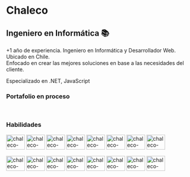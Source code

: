 ###
<h1>Chaleco</h1>
<div><h2>Ingeniero en Informática 📚</h2></div>
<p>
   +1 año de experiencia. Ingeniero en Informática y Desarrollador Web. Ubicado en Chile. <br>
   Enfocado en crear las mejores soluciones en base a las necesidades del cliente.
<p/>
<p>Especializado en .NET, JavaScript</p>
<h3>Portafolio en proceso</h3>
   
<div style="display: inline-block"> <br>
   <h3>Habilidades</h3>
   <div>
   <img align="center" alt="chaleco-error" width="50" height="40" src="https://cdn.jsdelivr.net/gh/devicons/devicon/icons/csharp/csharp-original.svg" />
   <img align="center" alt="chaleco-error" width="50" height="40" src="https://cdn.jsdelivr.net/gh/devicons/devicon/icons/angularjs/angularjs-original.svg" />
   <img align="center" alt="chaleco-error" width="50" height="40" src="https://cdn.jsdelivr.net/gh/devicons/devicon/icons/dotnetcore/dotnetcore-original.svg" />
   <img align="center" alt="chaleco-error" width="50" height="40" src="https://cdn.jsdelivr.net/gh/devicons/devicon/icons/python/python-original.svg" />
   <img align="center" alt="chaleco-error" width="50" height="40" src="https://cdn.jsdelivr.net/gh/devicons/devicon/icons/tailwindcss/tailwindcss-plain.svg" />
   <img align="center" alt="chaleco-error" width="50" height="40" src="https://cdn.jsdelivr.net/gh/devicons/devicon/icons/mysql/mysql-original.svg" />
   <img align="center" alt="chaleco-error" width="50" height="40" src="https://cdn.jsdelivr.net/gh/devicons/devicon/icons/html5/html5-original.svg" />
   <img align="center" alt="chaleco-error" width="50" height="40" src="https://cdn.jsdelivr.net/gh/devicons/devicon/icons/css3/css3-original.svg" />
   </div>
   </br>
   <div>
   <img align="center" alt="chaleco-error" width="50" height="40" src="https://cdn.jsdelivr.net/gh/devicons/devicon/icons/bootstrap/bootstrap-original.svg" />
   <img align="center" alt="chaleco-error" width="50" height="40" src="https://cdn.jsdelivr.net/gh/devicons/devicon/icons/typescript/typescript-original.svg" />
   <img align="center" alt="chaleco-error" width="50" height="40" src="https://cdn.jsdelivr.net/gh/devicons/devicon/icons/javascript/javascript-original.svg" />
   <img align="center" alt="chaleco-error" width="50" height="40" src="https://cdn.jsdelivr.net/gh/devicons/devicon/icons/git/git-original.svg" />
   <img align="center" alt="chaleco-error" width="50" height="40" src="https://cdn.jsdelivr.net/gh/devicons/devicon/icons/react/react-original.svg" />
   <img align="center" alt="chaleco-error" width="50" height="40" src="https://cdn.jsdelivr.net/gh/devicons/devicon/icons/nextjs/nextjs-line.svg" />
   <img align="center" alt="chaleco-error" width="50" height="40" src="https://cdn.jsdelivr.net/gh/devicons/devicon/icons/mongodb/mongodb-original.svg" />
   <img align="center" alt="chaleco-error" width="50" height="40" src="https://cdn.jsdelivr.net/gh/devicons/devicon/icons/amazonwebservices/amazonwebservices-original.svg" />
   </div>
</div>
